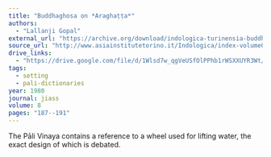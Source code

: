 ```yaml
---
title: "Buddhaghosa on *Araghaṭṭa*"
authors:
  - "Lallanji Gopal"
external_url: "https://archive.org/download/indologica-turinensia-buddhismo/Araghatta_text.pdf"
source_url: "http://www.asiainstitutetorino.it/Indologica/index-volume08-09.asp"
drive_links:
  - "https://drive.google.com/file/d/1Wlsd7w_qgVeUSfOlPPhb1rWSXXUYR3Wt/view?usp=drivesdk"
tags:
  - setting
  - pali-dictionaries
year: 1980
journal: jiass
volume: 8
pages: "187--191"
---
```


The Pāli Vinaya contains a reference to a wheel used for lifting water, the exact design of which is debated.
